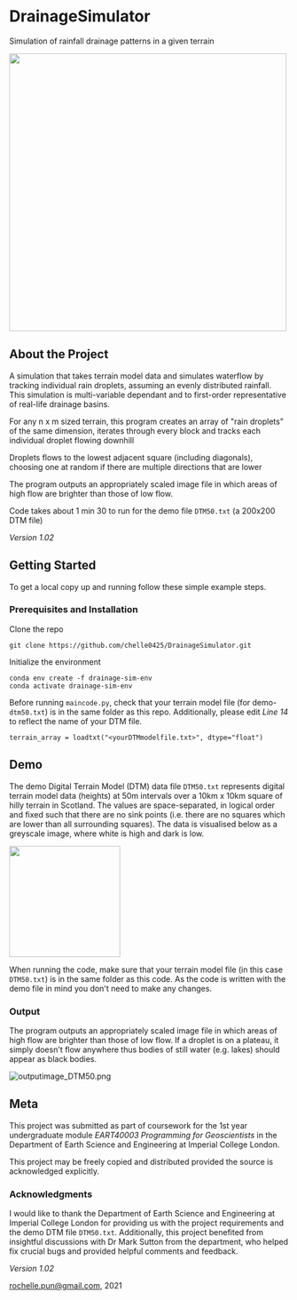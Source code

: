 # DrainageSimulator
Simulation of rainfall drainage patterns in a given terrain

<img src="https://github.com/chelle0425/DrainageSimulator/blob/main/demo/outputimage_DTM50.png" width="500" />

## About the Project

A simulation that takes terrain model data and simulates waterflow by tracking individual rain droplets, assuming an evenly distributed rainfall. This simulation is multi-variable dependant and to first-order representative of real-life drainage basins.

For any n x m sized terrain, this program creates an array of "rain droplets" of the same dimension, iterates through every block and tracks each individual droplet flowing downhill

Droplets flows to the lowest adjacent square (including diagonals), choosing one at random if there are multiple directions that are lower

The program outputs an appropriately scaled image file in which areas of high flow are brighter than those of low flow.

Code takes about 1 min 30 to run for the demo file `DTM50.txt` (a 200x200 DTM file)

*Version 1.02*

## Getting Started
To get a local copy up and running follow these simple example steps.

### Prerequisites and Installation

Clone the repo
```
git clone https://github.com/chelle0425/DrainageSimulator.git
```

Initialize the environment
```
conda env create -f drainage-sim-env
conda activate drainage-sim-env
```

Before running `maincode.py`, check that your terrain model file (for demo- `dtm50.txt`) is in the same folder as this repo. Additionally, please edit *Line 14* to reflect the name of your DTM file.

```
terrain_array = loadtxt("<yourDTMmodelfile.txt>", dtype="float")
```

## Demo

The demo Digital Terrain Model (DTM) data file `DTM50.txt` represents digital terrain model data (heights) at 50m intervals over a 10km x 10km square of hilly terrain in Scotland. The values are space-separated, in logical order and fixed such that there are no sink points (i.e. there are no squares which are lower than all surrounding squares). The data is visualised below as a greyscale image, where white is high and dark is low.

<img src="https://github.com/chelle0425/DrainageSimulator/blob/main/demo/terrainmodel_DTM50.png" width="200" />

When running the code, make sure that your terrain model file (in this case `DTM50.txt`) is in the same folder as this code. As the code is written with the demo file in mind you don't need to make any changes.

### Output
The program outputs an appropriately scaled image file in which areas of high flow are brighter than those of low flow. If a droplet is on a plateau, it simply doesn't flow anywhere thus bodies of still water (e.g. lakes) should appear as black bodies.

![outputimage_DTM50.png](https://github.com/chelle0425/DrainageSimulator/blob/main/demo/outputimage_DTM50.png "outputimage_DTM50.png")

## Meta
This project was submitted as part of coursework for the 1st year undergraduate module *EART40003 Programming for Geoscientists* in the Department of Earth Science and Engineering at Imperial College London.

This project may be freely copied and distributed provided the source is acknowledged explicitly.

### Acknowledgments 

I would like to thank the Department of Earth Science and Engineering at Imperial College London for providing us with the project requirements and the demo DTM file `DTM50.txt`. Additionally, this project benefited from insightful discussions with Dr Mark Sutton from the department, who helped fix crucial bugs and provided helpful comments and feedback.

*Version 1.02*

<rochelle.pun@gmail.com>, 2021
